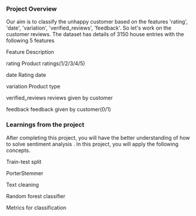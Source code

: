 ### Project Overview

 Our aim is to classify the unhappy customer based on the features 'rating', 'date', 'variation', 'verified_reviews', 'feedback'. So let's work on the customer reviews.
The dataset has details of 3150 house entries with the following 5 features

Feature	                        Description

rating	                  Product ratings(1/2/3/4/5)

date	                  Rating date

variation	          Product type

verified_reviews	 reviews given by customer

feedback	         feedback given by customer(0/1)


### Learnings from the project

 After completing this project, you will have the better understanding of how to solve sentiment analysis . In this project, you will apply the following concepts.

Train-test split

PorterStemmer

Text cleaning

Random forest classifier

Metrics for classification



